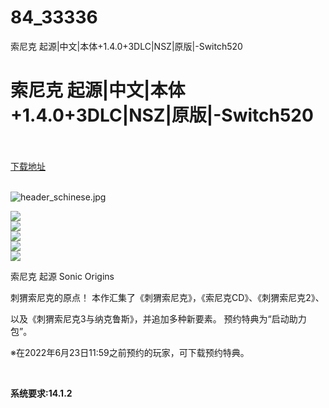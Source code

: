 # 84_33336
索尼克 起源|中文|本体+1.4.0+3DLC|NSZ|原版|-Switch520
# 索尼克 起源|中文|本体+1.4.0+3DLC|NSZ|原版|-Switch520
 <br/></br>
[下载地址](https://www.switch520.cc/article/33336 "下载地址")
<br/></br>

<p><img title="header_schinese.jpg" src="https://www.switch520.cc/muke_img/2022_06_23_a785354e8af91.jpg" alt="header_schinese.jpg"></p>
<p><img src="https://cdn.akamai.steamstatic.com/steam/apps/1794960/ss_1648242eaeed753eca1a3a3c52db5d27c919776c.600x338.jpg?t=1655956822"><br>
<img src="https://cdn.akamai.steamstatic.com/steam/apps/1794960/ss_53b861c9a142c52b6f2976c7851df8475576f854.600x338.jpg?t=1655956822"><br>
<img src="https://cdn.akamai.steamstatic.com/steam/apps/1794960/ss_7e93ca3dbea7d6a1396a4a1da2f3202c16935100.600x338.jpg?t=1655956822"><br>
<img src="https://cdn.akamai.steamstatic.com/steam/apps/1794960/ss_5c7a8a7c506fe2a0e606de768b291a5c24a2763f.600x338.jpg?t=1655956822"><br>
<img src="https://cdn.akamai.steamstatic.com/steam/apps/1794960/ss_25e742c46e1836c64e52f68e9582fe82d2f4498b.600x338.jpg?t=1655956822"></p>
<p>索尼克 起源 Sonic Origins</p>
<p>刺猬索尼克的原点！ 本作汇集了《刺猬索尼克》，《索尼克CD》、《刺猬索尼克2》、</p>
<p>以及《刺猬索尼克3与纳克鲁斯》，并追加多种新要素。 预约特典为“启动助力包”。</p>
<p>※在2022年6月23日11:59之前预约的玩家，可下载预约特典。</p>
<p>&nbsp;</p>
<p><strong>系统要求:14.1.2</strong></p>



